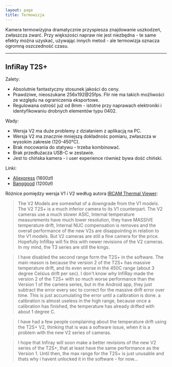 ```yaml
---
layout: page
title: Termowizja
---
```


Kamera termowizyjna dramatycznie przyspiesza znajdowanie uszkodzeń, zwłaszcza zwarć. Przy większości napraw nie jest niezbędna - te same efekty można uzyskać,
używając innych metod - ale termowizja oznacza ogromną oszczedność czasu.

---

## InfiRay T2S+

Zalety:

- Absolutnie fantastyczny stosunek jakości do ceny.
- Prawdziwe, nieoszukane 256x192@25fps. Flir nie ma takich możliwości ze względu na ograniczenia eksportowe.
- Regulowana ostrość już od 8mm - istotne przy naprawach elektroniki i identyfikowaniu drobnych elementów typu 0402.

Wady:

- Wersja V2 ma duże problemy z działaniem z aplikacją na PC.
- Wersja V2 ma znacznie mniejszą dokładnośc pomiaru, zwłaszcza w wysokim zakresie (120-450°C).
- Brak mocowania do statywu - trzeba kombinować.
- Brak przedłużacza USB-C w zestawie.
- Jest to chińska kamera - i user experience również bywa dość chiński.

Linki:

- [Aliexpress](https://www.aliexpress.com/item/1005004388100224.html) (1600zł)
- [Banggood](https://www.banggood.com/INFIRAY-T2S+-Thermal-Imaging-Camera-256192-for-Smart-Phone-Type-C-Connector-PCB-Floor-Heat-Inspection-Infrared-Thermal-Imager-p-1990350.html?cur_warehouse=HK&ID=6323365) (1200zł)

Różnice pomiędzy wersja V1 i V2 według autora [IRCAM Thermal Viewer](https://apps.microsoft.com/detail/9N0X5C7DWHFF):

> The V2 Models are somewhat of a downgrade from the V1 models. The V2 T2S+ is a much inferior camera to its V1 counterpart. The V2 cameras use a much slower ASIC,
> Internal temperature measurements have much lower resolution, they have MASSIVE temperature drift, Internal NUC compensation is removes and the overall performance
> of the new V2s are disappointing in relation to the V1 models. But V2 cameras are still a fine camera for the price. Hopefully InfiRay will fix this with newer
> revisions of the V2 cameras. In my mind, the T3 series are still the kings.

> I have disabled the second range form the T2S+ in the software. The main reason is because the version 2 of the T2S+ has massive temperature drift, and its even
> worse in the 450C range (about 3 degree Celsius drift per sec). I don't know why InfiRay made the version 2 of the T2S+ with so much worse performance than
> the Version 1 of the camera series, but in the Android app, they just subtract the error every sec to correct for the massive drift error over time. This is just
> accumulating the error until a calibration is done. a calibration is almost useless in the high range, because once a calibration has finished, the temperature
> has already drifted with about 1 degree C.

> I have had a few people complaining about the temperature drift using the T2S+ V2, thinking that is was a software issue, when it is a problem with the new V2 series of cameras.

> I hope that Infiray will soon make a better revisions of the new V2 series of the T2S+, that at least have the same performance as the Version 1.
> Until then, the max range for the T2S+ is just unusable and thats why i havent unlocked it in the software - for now...


